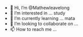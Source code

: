 - 👋 Hi, I’m @Mathewleavelong
- 👀 I’m interested in ... study
- 🌱 I’m currently learning ... mata
- 💞️ I’m looking to collaborate on ...
- 📫 How to reach me ...

<!---
Mathewleavelong/Mathewleavelong is a ✨ special ✨ repository because its `README.md` (this file) appears on your GitHub profile.
You can click the Preview link to take a look at your changes.
--->
